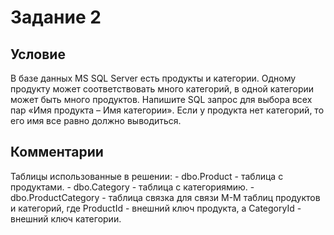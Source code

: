 # Задание 2

## Условие
В базе данных MS SQL Server есть продукты и категории. Одному продукту может соответствовать много категорий, в одной категории может быть много продуктов. Напишите SQL запрос для выбора всех пар «Имя продукта – Имя категории». Если у продукта нет категорий, то его имя все равно должно выводиться.

## Комментарии
Таблицы использованные в решении:
    - dbo.Product - таблица с продуктами.
    - dbo.Category - таблица с категориямию.
    - dbo.ProductCategory - таблица связка для связи М-М таблиц продуктов и категорий, где ProductId - внешний ключ продукта, а CategoryId - внешний ключ категории.